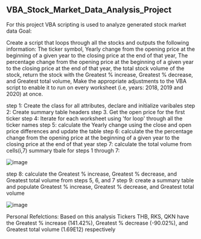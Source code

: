 VBA_Stock_Market_Data_Analysis_Project
----------------------------------
For this project VBA scripting is used to analyze generated stock market data
Goal:

Create a script that loops through all the stocks and outputs the following information: The ticker symbol,
Yearly change from the opening price at the beginning of a given year to the closing price at the end of that year, 
The percentage change from the opening price at the beginning of a given year to the closing price at the end of that year, 
the total stock volume of the stock, return the stock with the Greatest % increase, Greatest % decrease, and Greatest total
volume, Make the appropriate adjustments to the VBA script to enable it to run on every worksheet (i.e, years: 2018, 2019 and 2020) 
at once.

step 1: Create the class for all attributes, declare and initialize varibales
step 2: Create summary table headers
step 3. Get the open price for the first ticker
step 4: Iterate for each worksheet using 'for loop' through all the ticker names
step 5: calculate the Yearly change using the close and open price  differences and update the table
step 6: calculate the the percentage change from the opening price at the beginning of a given year to the closing 
price at the end of that year
step 7: calculate the total volume from cells(i,7)
summary tbale for steps 1 through 7:
 
  ![image](https://user-images.githubusercontent.com/118146659/227642324-02bb9942-8f16-4772-b7ff-74d215bf3602.png)


 

  step 8: calculate the Greatest % increase, Greatest % decrease, and Greatest total volume from steps 5, 6, and 7
  step 9: create a summary table and populate Greatest % increase, Greatest % decrease, and Greatest total volume
     
   ![image](https://user-images.githubusercontent.com/118146659/227643977-418e83db-748f-430b-a3df-cb8321f1ba83.png)

   Personal Refelctions:
   Based on this analysis Tickers THB, RKS, QKN have the Greatest % increase (141.42%), Greatest % decrease (-90.02%), and Greatest total volume (1.69E12)           respectively

  
